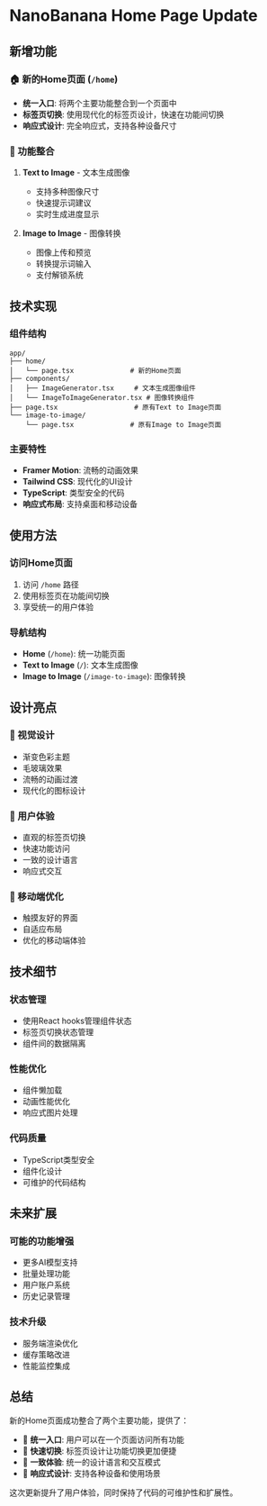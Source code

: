 # NanoBanana Home Page Update

## 新增功能

### 🏠 新的Home页面 (`/home`)
- **统一入口**: 将两个主要功能整合到一个页面中
- **标签页切换**: 使用现代化的标签页设计，快速在功能间切换
- **响应式设计**: 完全响应式，支持各种设备尺寸

### 🔄 功能整合
1. **Text to Image** - 文本生成图像
   - 支持多种图像尺寸
   - 快速提示词建议
   - 实时生成进度显示

2. **Image to Image** - 图像转换
   - 图像上传和预览
   - 转换提示词输入
   - 支付解锁系统

## 技术实现

### 组件结构
```
app/
├── home/
│   └── page.tsx              # 新的Home页面
├── components/
│   ├── ImageGenerator.tsx     # 文本生成图像组件
│   └── ImageToImageGenerator.tsx # 图像转换组件
├── page.tsx                   # 原有Text to Image页面
└── image-to-image/
    └── page.tsx              # 原有Image to Image页面
```

### 主要特性
- **Framer Motion**: 流畅的动画效果
- **Tailwind CSS**: 现代化的UI设计
- **TypeScript**: 类型安全的代码
- **响应式布局**: 支持桌面和移动设备

## 使用方法

### 访问Home页面
1. 访问 `/home` 路径
2. 使用标签页在功能间切换
3. 享受统一的用户体验

### 导航结构
- **Home** (`/home`): 统一功能页面
- **Text to Image** (`/`): 文本生成图像
- **Image to Image** (`/image-to-image`): 图像转换

## 设计亮点

### 🎨 视觉设计
- 渐变色彩主题
- 毛玻璃效果
- 流畅的动画过渡
- 现代化的图标设计

### 🚀 用户体验
- 直观的标签页切换
- 快速功能访问
- 一致的设计语言
- 响应式交互

### 📱 移动端优化
- 触摸友好的界面
- 自适应布局
- 优化的移动端体验

## 技术细节

### 状态管理
- 使用React hooks管理组件状态
- 标签页切换状态管理
- 组件间的数据隔离

### 性能优化
- 组件懒加载
- 动画性能优化
- 响应式图片处理

### 代码质量
- TypeScript类型安全
- 组件化设计
- 可维护的代码结构

## 未来扩展

### 可能的功能增强
- 更多AI模型支持
- 批量处理功能
- 用户账户系统
- 历史记录管理

### 技术升级
- 服务端渲染优化
- 缓存策略改进
- 性能监控集成

## 总结

新的Home页面成功整合了两个主要功能，提供了：
- 🎯 **统一入口**: 用户可以在一个页面访问所有功能
- 🚀 **快速切换**: 标签页设计让功能切换更加便捷
- 🎨 **一致体验**: 统一的设计语言和交互模式
- 📱 **响应式设计**: 支持各种设备和使用场景

这次更新提升了用户体验，同时保持了代码的可维护性和扩展性。 